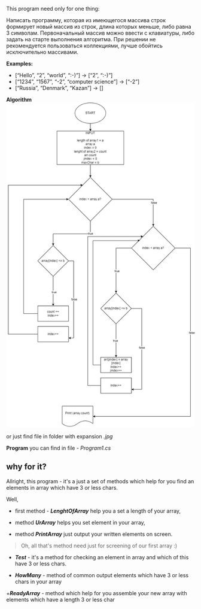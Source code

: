 This program need only for one thing:


Написать программу, которая из имеющегося массива строк формирует новый массив из строк, длина которых меньше, либо равна 3 символам. Первоначальный массив можно ввести с клавиатуры, либо задать на старте выполнения алгоритма. При решении не рекомендуется пользоваться коллекциями, лучше обойтись исключительно массивами.

__Examples:__
- [“Hello”, “2”, “world”, “:-)”] → [“2”, “:-)”]
- [“1234”, “1567”, “-2”, “computer science”] → [“-2”]
- [“Russia”, “Denmark”, “Kazan”] → []

__Algorithm__ ![you can find here:](ready.jpg)

or just find file in folder with expansion *.jpg*

__Program__ you can find in file - *Program1.cs* 

## why for it?
Allright, this program - it's a just a set of methods which help for you find an elements in array which have 3 or less chars. 

Well, 
+ first method - __*LenghtOfArray*__ help you a set a length of your array,  

+ method  __*UrArray*__ helps you set element in your array, 

+ method  __*PrintArray*__ just output your written elements on screen. 

> Oh, all that's method need just for screening of our first array :) 

+ __*Test*__ - it's a method for checking an element in array and which of this have 3 or less chars. 

+ __*HowMany*__ - method of common output elements which have 3 or less chars in your array  

+__*ReadyArray*__ - method which help for you assemble your new array with elements which have a length 3 or less char